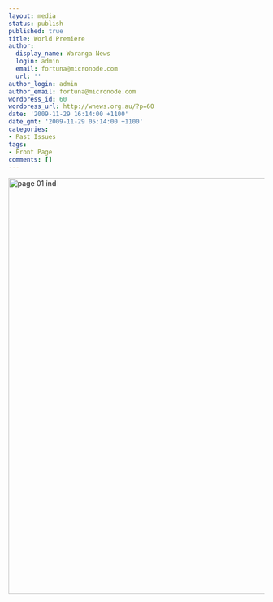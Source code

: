 ```yaml
---
layout: media
status: publish
published: true
title: World Premiere
author:
  display_name: Waranga News
  login: admin
  email: fortuna@micronode.com
  url: ''
author_login: admin
author_email: fortuna@micronode.com
wordpress_id: 60
wordpress_url: http://wnews.org.au/?p=60
date: '2009-11-29 16:14:00 +1100'
date_gmt: '2009-11-29 05:14:00 +1100'
categories:
- Past Issues
tags:
- Front Page
comments: []
---
```


<a href="http://wnews.org.au/wp-content/uploads/2009/11/page-01-ind.jpg"><img class="alignnone size-large wp-image-61" style="border: 0pt none;" title="page 01 ind" src="http://wnews.org.au/wp-content/uploads/2009/11/page-01-ind-703x1024.jpg" alt="page 01 ind" width="562" height="819" /></a>
